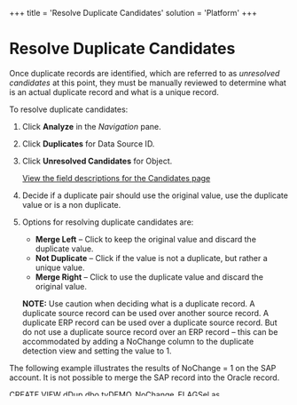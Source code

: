 +++
title = 'Resolve Duplicate Candidates'
solution = 'Platform'
+++

# Resolve Duplicate Candidates

Once duplicate records are identified, which are referred to as
*unresolved candidates* at this point, they must be manually reviewed to
determine what is an actual duplicate record and what is a unique
record.

To resolve duplicate candidates:

1.  Click **Analyze** in the *Navigation* pane.

2.  Click **Duplicates** for Data Source ID.

3.  Click **Unresolved Candidates** for Object.
    
    [View the field descriptions for the Candidates
    page](../Page_Desc/Candidates)

4.  Decide if a duplicate pair should use the original value, use the
    duplicate value or is a non duplicate.

5.  Options for resolving duplicate candidates are:
    
      - **Merge Left** – Click to keep the original value and discard
        the duplicate value.
      - **Not Duplicate** – Click if the value is not a duplicate, but
        rather a unique value.
      - **Merge Right** – Click to use the duplicate value and discard
        the original value.
    
    **NOTE:** Use caution when deciding what is a duplicate record. A
    duplicate source record can be used over another source record. A
    duplicate ERP record can be used over a duplicate source record. But
    do not use a duplicate source record over an ERP record – this can
    be accommodated by adding a NoChange column to the duplicate
    detection view and setting the value to 1.

The following example illustrates the results of NoChange = 1 on the SAP
account. It is not possible to merge the SAP record into the Oracle
record.

CREATE VIEW dDup.dbo.tvDEMO\_NoChange\_FLAGSel as

   SELECT ObjectID, Name, Street, City, Region, PostalCode, Phone,
zSource,

          (select 1 where zSource = ‘SAP’) as NoChange

     FROM AddressServer.dbo.ttADRC

    WHERE ObjectType = ‘Vendor’

